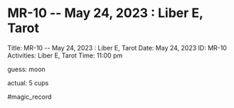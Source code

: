 # MR-10 -- May 24, 2023 : Liber E, Tarot

Title: MR-10 -- May 24, 2023 : Liber E, Tarot
Date: May 24, 2023
ID: MR-10
Activities: Liber E, Tarot
Time: 11:00 pm

guess: moon

actual: 5 cups

#magic_record
